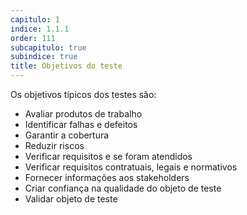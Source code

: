 ```yaml
---
capitulo: 1
indice: 1.1.1
order: 111
subcapitulo: true
subindice: true
title: Objetivos do teste
---
```


<p>Os objetivos típicos dos testes são:</p>
<ul>
    <li>Avaliar produtos de trabalho</li>
    <li>Identificar falhas e defeitos</li>
    <li>Garantir a cobertura</li>
    <li>Reduzir riscos</li>
    <li>Verificar requisitos e se foram atendidos</li>
    <li>Verificar requisitos contratuais, legais e normativos</li>
    <li>Fornecer informações aos stakeholders</li>
    <li>Criar confiança na qualidade do objeto de teste</li>
    <li>Validar objeto de teste</li>
</ul>
